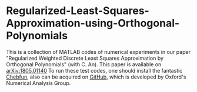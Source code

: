 # Regularized-Least-Squares-Approximation-using-Orthogonal-Polynomials
This is a collection of MATLAB codes of numerical experiments in our paper "Regularized Weighted Discrete Least Squares Approximation by Orthogonal Polynomials" (with C. An). This paper is available on [arXiv:1805.01140](https://arxiv.org/abs/1805.01140)
To run these test codes, one should install the fantastic [Chebfun](http://www.chebfun.org/), also can be acquired on [GitHub](https://github.com/chebfun), which is developed by Oxford's Numerical Analysis Group.
